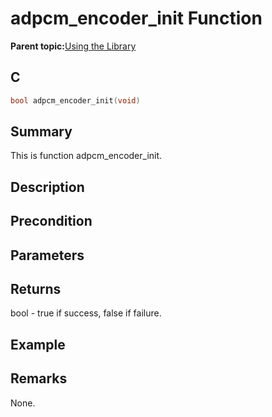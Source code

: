 # adpcm\_encoder\_init Function

**Parent topic:**[Using the Library](GUID-FE2046A4-9113-4EB6-9B84-7298A09E2922.md)

## C

```c
bool adpcm_encoder_init(void)
```

## Summary

This is function adpcm\_encoder\_init.

## Description

## Precondition

## Parameters

## Returns

bool - true if success, false if failure.

## Example

## Remarks

None.

